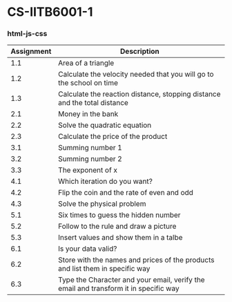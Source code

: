 # CS-IITB6001-1

### html-js-css

| Assignment | Description |
| ----------- | ----------- |
| 1.1 | Area of a triangle |
| 1.2 | Calculate the velocity needed that you will go to the school on time |
| 1.3 | Calculate the reaction distance, stopping distance and the total distance |
| 2.1 | Money in the bank |
| 2.2 | Solve the quadratic equation |
| 2.3 | Calculate the price of the product |
| 3.1 | Summing number 1 |
| 3.2 | Summing number 2 |
| 3.3 | The exponent of x |
| 4.1 | Which iteration do you want? |
| 4.2 | Flip the coin and the rate of even and odd |
| 4.3 | Solve the physical problem |
| 5.1 | Six times to guess the hidden number |
| 5.2 | Follow to the rule and draw a picture |
| 5.3 | Insert values and show them in a talbe |
| 6.1 | Is your data valid? |
| 6.2 | Store with the names and prices of the products and list them in specific way |
| 6.3 | Type the Character and your email, verify the email and transform it in specific way|

